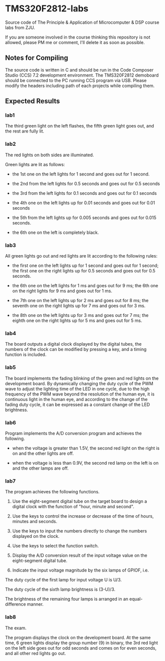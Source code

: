 # TMS320F2812-labs

Source code of The Principle & Application of Microcomputer & DSP course labs from ZJU.

If you are someone involved in the course thinking this repository is not allowed, please PM me or comment, I'll delete it as soon as possible.

## Notes for Compiling

The source code is written in C and should be run in the Code Composer Studio (CCS) 7.2 development environment. The TMS320F2812 demoboard should be connected to the PC running CCS program via USB. Please modify the headers including path of each projects while compiling them.

## Expected Results

### lab1

The third green light on the left flashes, the fifth green light goes out, and the rest are fully lit.

### lab2

The red lights on both sides are illuminated.

Green lights are lit as follows:

- the 1st one on the left lights for 1 second and goes out for 1 second.

- the 2nd from the left lights for 0.5 seconds and goes out for 0.5 seconds

- the 3rd from the left lights for 0.1 seconds and goes out for 0.1 seconds

- the 4th one on the left lights up for 0.01 seconds and goes out for 0.01 seconds

- the 5th from the left lights up for 0.005 seconds and goes out for 0.015 seconds.

- the 6th one on the left is completely black.

### lab3

All green lights go out and red lights are lit according to the following rules:

- the first one on the left lights up for 1 second and goes out for 1 second; the first one on the right lights up for 0.5 seconds and goes out for 0.5 seconds.

- the 6th one on the left lights for 1 ms and goes out for 9 ms; the 6th one on the right lights for 9 ms and goes out for 1 ms.

- the 7th one on the left lights up for 2 ms and goes out for 8 ms; the seventh one on the right lights up for 7 ms and goes out for 3 ms.

- the 8th one on the left lights up for 3 ms and goes out for 7 ms; the eighth one on the right lights up for 5 ms and goes out for 5 ms.

### lab4

The board outputs a digital clock displayed by the digital tubes, the numbers of the clock can be modified by pressing a key, and a timing function is included.

### lab5

The board implements the fading blinking of the green and red lights on the development board. By dynamically changing the duty cycle of the PWM wave to adjust the lighting time of the LED in one cycle, due to the high frequency of the PWM wave beyond the resolution of the human eye, it is continuous light in the human eye, and according to the change of the fading duty cycle, it can be expressed as a constant change of the LED brightness.

### lab6

Program implements the A/D conversion program and achieves the following.

- when the voltage is greater than 1.5V, the second red light on the right is on and the other lights are off.

- when the voltage is less than 0.9V, the second red lamp on the left is on and the other lamps are off.

### lab7

The program achieves the following functions.

1. Use the eight-segment digital tube on the target board to design a digital clock with the function of "hour, minute and second".

2. Use the keys to control the increase or decrease of the time of hours, minutes and seconds.

3. Use the keys to input the numbers directly to change the numbers displayed on the clock.

4. Use the keys to select the function switch.

5. Display the A/D conversion result of the input voltage value on the eight-segment digital tube.

6. Indicate the input voltage magnitude by the six lamps of GPIOF, i.e.

The duty cycle of the first lamp for input voltage U is U/3.

The duty cycle of the sixth lamp brightness is (3-U)/3.

The brightness of the remaining four lamps is arranged in an equal-difference manner.

### lab8

The exam.

The program displays the clock on the development board. At the same time, 6 green lights display the group number (9) in binary, the 3rd red light on the left side goes out for odd seconds and comes on for even seconds, and all other red lights go out.
